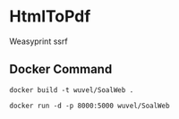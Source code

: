 # HtmlToPdf
Weasyprint ssrf

## Docker Command
```
docker build -t wuvel/SoalWeb .

docker run -d -p 8000:5000 wuvel/SoalWeb
```
